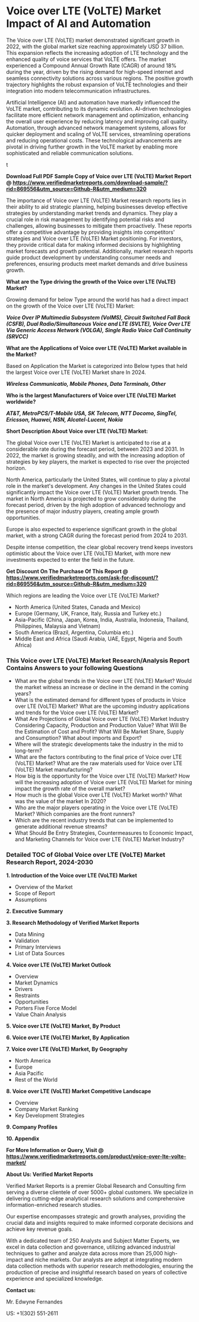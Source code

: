 <meta name="title" content="Global Voice over LTE (VoLTE) Market Impact of AI and Automation"><meta name="description" content="The Voice over LTE (VoLTE) market demonstrated significant growth in 2022, with the global market size reaching approximately USD 37 billion. This expansion reflects t"><meta name="title" content="Voice over LTE (VoLTE) Market Size, Share, Scope, Trends, Growth, Opportunities, Analysis, Forecast"><h1>Voice over LTE (VoLTE) Market Impact of AI and Automation</h1><p>The Voice over LTE (VoLTE) market demonstrated significant growth in 2022, with the global market size reaching approximately USD 37 billion. This expansion reflects the increasing adoption of LTE technology and the enhanced quality of voice services that VoLTE offers. The market experienced a Compound Annual Growth Rate (CAGR) of around 18% during the year, driven by the rising demand for high-speed internet and seamless connectivity solutions across various regions. The positive growth trajectory highlights the robust expansion of VoLTE technologies and their integration into modern telecommunication infrastructures.</p><p>Artificial Intelligence (AI) and automation have markedly influenced the VoLTE market, contributing to its dynamic evolution. AI-driven technologies facilitate more efficient network management and optimization, enhancing the overall user experience by reducing latency and improving call quality. Automation, through advanced network management systems, allows for quicker deployment and scaling of VoLTE services, streamlining operations and reducing operational costs. These technological advancements are pivotal in driving further growth in the VoLTE market by enabling more sophisticated and reliable communication solutions.</p>t</p><p id="" class=""><strong>Download Full PDF Sample Copy of Voice over LTE (VoLTE) Market Report @ <a href="https://www.verifiedmarketreports.com/download-sample/?rid=869556&utm_source=Github-R&utm_medium=320" target="_blank">https://www.verifiedmarketreports.com/download-sample/?rid=869556&utm_source=Github-R&utm_medium=320</a></strong></p><p>The importance of&nbsp;Voice over LTE (VoLTE) Market research reports lies in their ability to aid strategic planning, helping businesses develop effective strategies by understanding market trends and dynamics. They play a crucial role in risk management by identifying potential risks and challenges, allowing businesses to mitigate them proactively. These reports offer a competitive advantage by providing insights into competitors' strategies and Voice over LTE (VoLTE) Market positioning. For investors, they provide critical data for making informed decisions by highlighting market forecasts and growth potential. Additionally, market research reports guide product development by understanding consumer needs and preferences, ensuring products meet market demands and drive business growth.</p><p><strong>What are the&nbsp;Type driving the growth of the Voice over LTE (VoLTE) Market?</strong></p><p id="" class="">Growing demand for below Type around the world has had a direct impact on the growth of the Voice over LTE (VoLTE) Market:</p><em><strong>Voice Over IP Multimedia Subsystem (VoIMS), Circuit Switched Fall Back (CSFB), Dual Radio/Simultaneous Voice and LTE (SVLTE), Voice Over LTE Via Generic Access Network (VOLGA), Single Radio Voice Call Continuity (SRVCC)</strong></em></p><strong>What are the&nbsp;Applications&nbsp;of Voice over LTE (VoLTE) Market available in the Market?</strong></p><p id="" class="">Based on Application the Market is categorized into Below types that held the largest Voice over LTE (VoLTE) Market share In 2024.</p><em><strong>Wireless Communicatio, Mobile Phones, Data Terminals, Other</strong></em></p><strong>Who is the largest Manufacturers of Voice over LTE (VoLTE) Market worldwide?</strong></p><p><em><strong>AT&T, MetroPCS/T-Mobile USA, SK Telecom, NTT Docomo, SingTel, Ericsson, Huawei, NSN, Alcatel-Lucent, Nokia</strong></em></p><p id="" class=""><strong>Short Description About Voice over LTE (VoLTE) Market:</strong></p><p>The global Voice over LTE (VoLTE) Market is anticipated to rise at a considerable rate during the forecast period, between 2023 and 2031. In 2022, the market is growing steadily, and with the increasing adoption of strategies by key players, the market is expected to rise over the projected horizon.</p><p>North America, particularly the United States, will continue to play a pivotal role in the market's development. Any changes in the United States could significantly impact the Voice over LTE (VoLTE) Market growth trends. The market in North America is projected to grow considerably during the forecast period, driven by the high adoption of advanced technology and the presence of major industry players, creating ample growth opportunities.</p><p>Europe is also expected to experience significant growth in the global market, with a strong CAGR during the forecast period from 2024 to 2031.</p><p>Despite intense competition, the clear global recovery trend keeps investors optimistic about the Voice over LTE (VoLTE) Market, with more new investments expected to enter the field in the future.</p><p id="" class=""><strong>Get Discount On The Purchase Of This Report @ <a href="https://www.verifiedmarketreports.com/ask-for-discount/?rid=869556&utm_source=Github-R&utm_medium=320" target="_blank">https://www.verifiedmarketreports.com/ask-for-discount/?rid=869556&utm_source=Github-R&utm_medium=320</a></strong></p>Which regions are leading the Voice over LTE (VoLTE) Market?</p><ul><li>North America (United States, Canada and Mexico)</li><li>Europe (Germany, UK, France, Italy, Russia and Turkey etc.)</li><li>Asia-Pacific (China, Japan, Korea, India, Australia, Indonesia, Thailand, Philippines, Malaysia and Vietnam)</li><li>South America (Brazil, Argentina, Columbia etc.)</li><li>Middle East and Africa (Saudi Arabia, UAE, Egypt, Nigeria and South Africa)</li></ul><h3 id="" class="">This Voice over LTE (VoLTE) Market Research/Analysis Report Contains Answers to your following Questions</h3><ul><li>What are the global trends in the Voice over LTE (VoLTE) Market? Would the market witness an increase or decline in the demand in the coming years?</li><li>What is the estimated demand for different types of products in Voice over LTE (VoLTE) Market? What are the upcoming industry applications and trends for the Voice over LTE (VoLTE) Market?</li><li>What Are Projections of Global Voice over LTE (VoLTE) Market Industry Considering Capacity, Production and Production Value? What Will Be the Estimation of Cost and Profit? What Will Be Market Share, Supply and Consumption? What about imports and Export?</li><li>Where will the strategic developments take the industry in the mid to long-term?</li><li>What are the factors contributing to the final price of Voice over LTE (VoLTE) Market? What are the raw materials used for Voice over LTE (VoLTE) Market manufacturing?</li><li>How big is the opportunity for the Voice over LTE (VoLTE) Market? How will the increasing adoption of Voice over LTE (VoLTE) Market for mining impact the growth rate of the overall market?</li><li>How much is the global Voice over LTE (VoLTE) Market worth? What was the value of the market In 2020?</li><li>Who are the major players operating in the Voice over LTE (VoLTE) Market? Which companies are the front runners?</li><li>Which are the recent industry trends that can be implemented to generate additional revenue streams?</li><li>What Should Be Entry Strategies, Countermeasures to Economic Impact, and Marketing Channels for Voice over LTE (VoLTE) Market Industry?</li></ul><h3 id="" class="">Detailed TOC of Global Voice over LTE (VoLTE) Market Research Report, 2024-2030</h3><p id="" class=""><strong>1. Introduction of the Voice over LTE (VoLTE) Market</strong></p><ul><li>Overview of the Market</li><li>Scope of Report</li><li>Assumptions</li></ul><p id="" class=""><strong>2. Executive Summary</strong></p><p id="" class=""><strong>3. Research Methodology of Verified Market Reports</strong></p><ul><li>Data Mining</li><li>Validation</li><li>Primary Interviews</li><li>List of Data Sources</li></ul><p id="" class=""><strong>4. Voice over LTE (VoLTE) Market Outlook</strong></p><ul><li>Overview</li><li>Market Dynamics</li><li>Drivers</li><li>Restraints</li><li>Opportunities</li><li>Porters Five Force Model</li><li>Value Chain Analysis</li></ul><p id="" class=""><strong>5. Voice over LTE (VoLTE) Market, By Product</strong></p><p id="" class=""><strong>6. Voice over LTE (VoLTE) Market, By Application</strong></p><p id="" class=""><strong>7. Voice over LTE (VoLTE) Market, By Geography</strong></p><ul><li>North America</li><li>Europe</li><li>Asia Pacific</li><li>Rest of the World</li></ul><p id="" class=""><strong>8. Voice over LTE (VoLTE) Market Competitive Landscape</strong></p><ul><li>Overview</li><li>Company Market Ranking</li><li>Key Development Strategies</li></ul><p id="" class=""><strong>9. Company Profiles</strong></p><p id="" class=""><strong>10. Appendix</strong></p><p id="" class=""><strong>For More Information or Query, Visit @ <a href="https://www.verifiedmarketreports.com/product/voice-over-lte-volte-market/" target="_blank">https://www.verifiedmarketreports.com/product/voice-over-lte-volte-market/</a></strong></p><p id="" class=""><strong>About Us: Verified Market Reports</strong></p><p id="" class="">Verified Market Reports is a premier Global Research and Consulting firm serving a diverse clientele of over 5000+ global customers. We specialize in delivering cutting-edge analytical research solutions and comprehensive information-enriched research studies.</p><p id="" class="">Our expertise encompasses strategic and growth analyses, providing the crucial data and insights required to make informed corporate decisions and achieve key revenue goals.</p><p id="" class="">With a dedicated team of 250 Analysts and Subject Matter Experts, we excel in data collection and governance, utilizing advanced industrial techniques to gather and analyze data across more than 25,000 high-impact and niche markets. Our analysts are adept at integrating modern data collection methods with superior research methodologies, ensuring the production of precise and insightful research based on years of collective experience and specialized knowledge.</p><p id="" class=""><strong>Contact us:</strong></p><p id="" class="">Mr. Edwyne Fernandes</p><p id="" class="">US: +1(302) 551-2611</p>